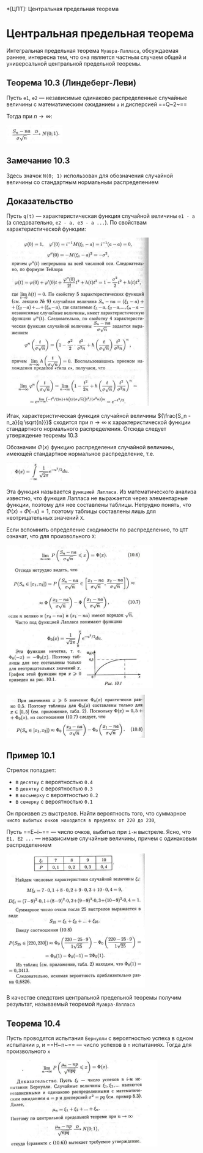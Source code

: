 *[ЦПТ]: Центральная предельная теорема

# Центральная предельная теорема

Интегральная предельная теорема `Муавра-Лапласа`, обсуждаемая раннее, интересна тем, что она является частным случаем
общей и универсальной центральной предельной теоремы.

## Теорема 10.3 (Линдеберг-Леви)

Пусть `e1`, `e2` — независимые одинаково распределенные случайные величины с математическим ожиданием `a` и дисперсией
==Q~2~==

Тогда при ${n \rightarrow ∞}$:

![Центральная предельная теорема](media/21_01.png)

## Замечание 10.3

Здесь значок `N(0; 1)` использован для обозначения случайной величины со стандартным нормальным распределением

## Доказательство

Пусть `q(t)` — характеристическая функция случайной величины `e1 - a` (а следовательно, `e2 - a, e3 - a ...`). По
свойствам характеристической функции:

![Центральная предельная теорема](media/21_02.png)

Итак, характеристическая функция случайной величины ${\frac{S_n - n_a}{q \sqrt{n}}}$ сходится при ${n \rightarrow ∞}$ к
характеристической функции стандартного нормального распределения. Отсюда следует утверждение теоремы 10.3

Обозначим ${\Phi(х)}$ функцию распределения случайной величины, имеющей стандартное нормальное распределение, т.е.

![Центральная предельная теорема](media/21_03.png)

Эта функция называется `функцией Лапласа`. Из математического анализа известно, что функция Лапласа не выражается через
элементарные функции, поэтому для нее составлены таблицы. Нетрудно понять, что ${\Phi(х) + \Phi(-х) = 1}$, поэтому
таблицы составлены лишь для неотрицательных значений `Х`.

Если вспомнить определение сходимости по распределению, то `ЦПТ`  означат, что для
произвольного `Х`:

![Центральная предельная теорема](media/21_04.png)

![Центральная предельная теорема](media/21_05.png)

## Пример 10.1

Стрелок попадает:

- в `десятку` с вероятностью `0.4`
- в `девятку` с вероятностью `0.3`
- в `восьмерку` с вероятностью `0.2`
- в `семерку` с вероятностью `0.1`

Он произвел `25` выстрелов. Найти вероятность того, что суммарное
`число выбитых очков находится в пределах от 220 до 230`,

Пусть ==E~i~== — число очков, выбитых при `i-м` выстреле. Ясно, что `E1, E2 ...` — независимые случайные величины,
причем c одинаковым распределением

![Центральная предельная теорема](media/21_06.png)

В качестве следствия центральной предельной теоремы получим результат, называемый теоремой `Муавра-Лапласа`

## Теорема 10.4

Пусть проводятся испытания `Бернулли` с вероятностью успеха в одном испытании `р`, и ==H~n~== — число успехов в `n`
испытаниях. Тогда для произвольного `х`

![Центральная предельная теорема](media/21_07.png)
